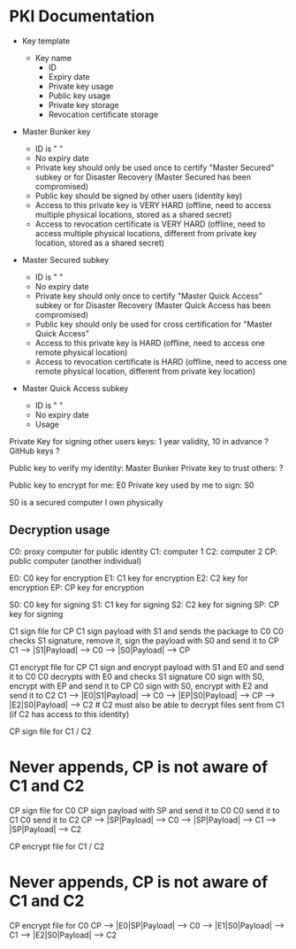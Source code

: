 # PKI Documentation

- Key template
  - Key name
    - ID
    - Expiry date
    - Private key usage
    - Public key usage
    - Private key storage
    - Revocation certificate storage

- Master Bunker key
  - ID is "<First name> <Last name>"
  - No expiry date
  - Private key should only be used once to certify "Master Secured" subkey or for Disaster Recovery (Master Secured has been compromised)
  - Public key should be signed by other users (identity key)
  - Access to this private key is VERY HARD (offline, need to access multiple physical locations, stored as a shared secret)
  - Access to revocation certificate is VERY HARD (offline, need to access multiple physical locations, different from private key location, stored as a shared secret)

- Master Secured subkey
  - ID is "<First name> <Last name>"
  - No expiry date
  - Private key should only once to certify "Master Quick Access" subkey or for Disaster Recovery (Master Quick Access has been compromised)
  - Public key should only be used for cross certification for "Master Quick Access"
  - Access to this private key is HARD (offline, need to access one remote physical location)
  - Access to revocation certificate is HARD (offline, need to access one remote physical location, different from private key location)

- Master Quick Access subkey
  - ID is "<First name> <Last name>"
  - No expiry date
  - Usage

Private Key for signing other users keys: 1 year validity, 10 in advance ?
GitHub keys ?



Public key to verify my identity: Master Bunker
Private key to trust others: ?

Public key to encrypt for me: E0
Private key used by me to sign: S0

S0 is a secured computer I own physically

## Decryption usage

C0: proxy computer for public identity
C1: computer 1
C2: computer 2
CP: public computer (another individual)

E0: C0 key for encryption
E1: C1 key for encryption
E2: C2 key for encryption
EP: CP key for encryption

S0: C0 key for signing
S1: C1 key for signing
S2: C2 key for signing
SP: CP key for signing

C1 sign file for CP
  C1 sign payload with S1 and sends the package to C0
  C0 checks S1 signature, remove it, sign the payload with S0 and send it to CP
  C1 --> |S1|Payload| --> C0 --> |S0|Payload| --> CP

C1 encrypt file for CP
  C1 sign and encrypt payload with S1 and E0 and send it to C0
  C0 decrypts with E0 and checks S1 signature
    C0 sign with S0, encrypt with EP and send it to CP
    C0 sign with S0, encrypt with E2 and send it to C2
  C1 --> |E0|S1|Payload| --> C0 --> |EP|S0|Payload| --> CP
                                --> |E2|S0|Payload| --> C2 # C2 must also be able to decrypt files sent from C1 (if C2 has access to this identity)

CP sign file for C1 / C2
  # Never appends, CP is not aware of C1 and C2

CP sign file for C0
  CP sign payload with SP and send it to C0
    C0 send it to C1
    C0 send it to C2
  CP --> |SP|Payload| --> C0 --> |SP|Payload| --> C1
                             --> |SP|Payload| --> C2

CP encrypt file for C1 / C2
  # Never appends, CP is not aware of C1 and C2

CP encrypt file for C0
  CP --> |E0|SP|Payload| --> C0 --> |E1|S0|Payload| --> C1
                                --> |E2|S0|Payload| --> C2
